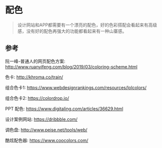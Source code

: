 # 配色

> 设计网站和APP都需要有一个漂亮的配色，好的色彩搭配会看起来有高级感，没有好的配色再强大的功能都看起来有一种山寨感。

## 参考

阮一峰-普通人的网页配色方案: http://www.ruanyifeng.com/blog/2019/03/coloring-scheme.html

色卡: http://khroma.co/train/

组合色卡1: https://www.webdesignrankings.com/resources/lolcolors/

组合色卡2: https://colordrop.io/

PPT 配色: https://www.digitaling.com/articles/36629.html

设计案例网站: https://dribbble.com/

调色盘: http://www.peise.net/tools/web/

酷炫配色器: https://www.coocolors.com/
